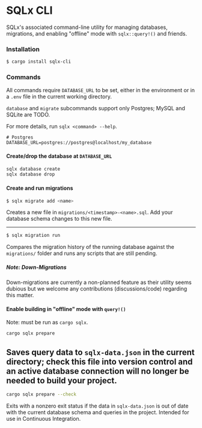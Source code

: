# SQLx CLI

SQLx's associated command-line utility for managing databases, migrations, and enabling "offline"
mode with `sqlx::query!()` and friends.

### Installation

```bash
$ cargo install sqlx-cli
```

### Commands

All commands require `DATABASE_URL` to be set, either in the environment or in a `.env` file
in the current working directory.

`database` and `migrate` subcommands support only Postgres; MySQL and SQLite are TODO.

For more details, run `sqlx <command> --help`.

```dotenv
# Postgres
DATABASE_URL=postgres://postgres@localhost/my_database
```

#### Create/drop the database at `DATABASE_URL`

```bash
sqlx database create
sqlx database drop
```

#### Create and run migrations

```bash
$ sqlx migrate add <name>
```
Creates a new file in `migrations/<timestamp>-<name>.sql`. Add your database schema changes to
this new file.

---
```bash
$ sqlx migration run
```
Compares the migration history of the running database against the `migrations/` folder and runs
any scripts that are still pending.

##### Note: Down-Migrations
Down-migrations are currently a non-planned feature as their utility seems dubious but we welcome 
any contributions (discussions/code) regarding this matter.

#### Enable building in "offline" mode with `query!()` 
Note: must be run as `cargo sqlx`.

```bash
cargo sqlx prepare
```
Saves query data to `sqlx-data.json` in the current directory; check this file into version control
and an active database connection will no longer be needed to build your project.
----
```bash
cargo sqlx prepare --check
```
Exits with a nonzero exit status if the data in `sqlx-data.json` is out of date with the current
database schema and queries in the project. Intended for use in Continuous Integration.
